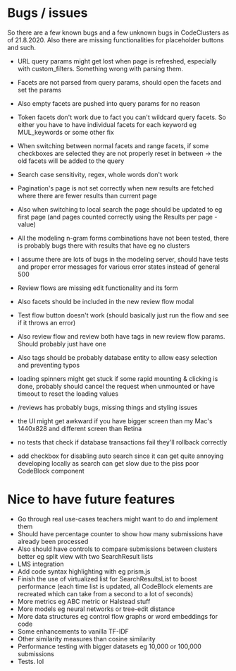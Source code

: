 # Bugs / issues

So there are a few known bugs and a few unknown bugs in CodeClusters as of 21.8.2020. Also there are missing functionalities for placeholder buttons and such.

* URL query params might get lost when page is refreshed, especially with custom_filters. Something wrong with parsing them.
* Facets are not parsed from query params, should open the facets and set the params
* Also empty facets are pushed into query params for no reason
* Token facets don't work due to fact you can't wildcard query facets. So either you have to have individual facets for each keyword eg MUL_keywords or some other fix
* When switching between normal facets and range facets, if some checkboxes are selected they are not properly reset in between -> the old facets will be added to the query

* Search case sensitivity, regex, whole words don't work

* Pagination's page is not set correctly when new results are fetched where there are fewer results than current page
* Also when switching to local search the page should be updated to eg first page (and pages counted correctly using the Results per page -value)

* All the modeling n-gram forms combinations have not been tested, there is probably bugs there with results that have eg no clusters

* I assume there are lots of bugs in the modeling server, should have tests and proper error messages for various error states instead of general 500

* Review flows are missing edit functionality and its form
* Also facets should be included in the new review flow modal
* Test flow button doesn't work (should basically just run the flow and see if it throws an error)
* Also review flow and review both have tags in new review flow params. Should probably just have one
* Also tags should be probably database entity to allow easy selection and preventing typos

* loading spinners might get stuck if some rapid mounting & clicking is done, probably should cancel the request when unmounted or have timeout to reset the loading values

* /reviews has probably bugs, missing things and styling issues

* the UI might get awkward if you have bigger screen than my Mac's 1440x828 and different screen than Retina

* no tests that check if database transactions fail they'll rollback correctly
 
* add checkbox for disabling auto search since it can get quite annoying developing locally as search can get slow due to the piss poor CodeBlock component

# Nice to have future features

* Go through real use-cases teachers might want to do and implement them
* Should have percentage counter to show how many submissions have already been processed
* Also should have controls to compare submissions between clusters better eg split view with two SearchResult lists
* LMS integration
* Add code syntax highlighting with eg prism.js
* Finish the use of virtualized list for SearchResultsList to boost performance (each time list is updated, all CodeBlock elements are recreated which can take from a second to a lot of seconds)
* More metrics eg ABC metric or Halstead stuff
* More models eg neural networks or tree-edit distance
* More data structures eg control flow graphs or word embeddings for code
* Some enhancements to vanilla TF-IDF
* Other similarity measures than cosine similarity
* Performance testing with bigger datasets eg 10,000 or 100,000 submissions
* Tests. lol
